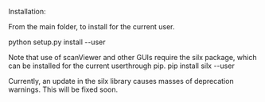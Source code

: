 Installation:

From the main folder, to install for the current user.
 
 python setup.py install --user

Note that use of scanViewer and other GUIs require the silx
package, which can be installed for the current userthrough pip.
pip install silx --user

Currently, an update in the silx library causes masses of
deprecation warnings. This will be fixed soon.
